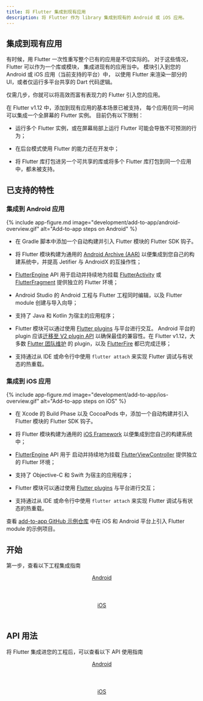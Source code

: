```yaml
---
title: 将 Flutter 集成到现有应用
description: 将 Flutter 作为 library 集成到现有的 Android 或 iOS 应用。
---
```


## 集成到现有应用

有时候，用 Flutter 一次性重写整个已有的应用是不切实际的。
对于这些情况，Flutter 可以作为一个库或模块，
集成进现有的应用当中。
模块引入到您的 Android 或 iOS 应用（当前支持的平台）中，
以使用 Flutter 来渲染一部分的 UI，或者仅运行多平台共享的 Dart 代码逻辑。

仅需几步，你就可以将高效而富有表现力的 Flutter 引入您的应用。

在 Flutter v1.12 中，添加到现有应用的基本场景已被支持，
每个应用在同一时间可以集成一个全屏幕的 Flutter 实例。
目前仍有以下限制：

- 运行多个 Flutter 实例，或在屏幕局部上运行 Flutter 可能会导致不可预测的行为；
  
- 在后台模式使用 Flutter 的能力还在开发中；
  
- 将 Flutter 库打包进另一个可共享的库或将多个 Flutter 库打包到同一个应用中，都未被支持。

## 已支持的特性

### 集成到 Android 应用

{% include app-figure.md image="development/add-to-app/android-overview.gif" alt="Add-to-app steps on Android" %}

- 在 Gradle 脚本中添加一个自动构建并引入 Flutter 模块的 Flutter SDK 钩子。
  
- 将 Flutter 模块构建为通用的 
  [Android Archive (AAR)](https://developer.android.google.cn/studio/projects/android-library)
  以便集成到您自己的构建系统中，并提高 Jetifier 与 AndroidX 的互操作性；
  
- [FlutterEngine](https://api.flutter-io.cn/javadoc/io/flutter/embedding/engine/FlutterEngine.html) 
API 用于启动并持续地为挂载
 [FlutterActivity](https://api.flutter-io.cn/javadoc/io/flutter/embedding/android/FlutterActivity.html) 或
 [FlutterFragment](https://api.flutter-io.cn/javadoc/io/flutter/embedding/android/FlutterFragment.html)
 提供独立的 Flutter 环境；
  
- Android Studio 的 Android 工程与 Flutter 工程同时编辑，以及 Flutter module 创建与导入向导；
  
- 支持了 Java 和 Kotlin 为宿主的应用程序；
  
- Flutter 模块可以通过使用 [Flutter plugins](https://pub.flutter-io.cn/flutter) 与平台进行交互。
  Android 平台的 plugin 应该[迁移至 V2 plugin API](/docs/development/packages-and-plugins/plugin-api-migration)
  以确保最佳的兼容性。在 Flutter v1.12，大多数 
  [Flutter 团队维护](https://github.com/flutter/plugins/tree/master/packages) 的 plugin，以及 
  [FlutterFire](https://github.com/FirebaseExtended/flutterfire/tree/master/packages) 都已完成迁移；
  
- 支持通过从 IDE 或命令行中使用  `flutter attach`  来实现 Flutter 调试与有状态的热重载。

### 集成到 iOS 应用

{% include app-figure.md image="development/add-to-app/ios-overview.gif" alt="Add-to-app steps on iOS" %}

- 在 Xcode 的 Build Phase 以及 CocoaPods 中，添加一个自动构建并引入 Flutter 模块的 Flutter SDK 钩子。
  
- 将 Flutter 模块构建为通用的 [iOS Framework](https://developer.apple.com/library/archive/documentation/MacOSX/Conceptual/BPFrameworks/Concepts/WhatAreFrameworks.html)
  以便集成到您自己的构建系统中；
  
- [FlutterEngine](https://api.flutter-io.cn/objcdoc/Classes/FlutterEngine.html) API 用于
  启动并持续地为挂载 [FlutterViewController](https://api.flutter-io.cn/objcdoc/Classes/FlutterViewController.html)
  提供独立的 Flutter 环境；
  
- 支持了 Objective-C 和 Swift 为宿主的应用程序；
  
- Flutter 模块可以通过使用 [Flutter plugins](https://pub.flutter-io.cn/flutter) 与平台进行交互；
  
- 支持通过从 IDE 或命令行中使用 `flutter attach` 来实现 Flutter 调试与有状态的热重载。

查看 [add-to-app GitHub 示例仓库](https://github.com/flutter/samples/tree/master/experimental/add_to_app)
中在 iOS 和 Android 平台上引入 Flutter module 的示例项目。 

## 开始

第一步，查看以下工程集成指南

<div class="card-deck mb-8">
  <a class="card" href="https://flutter.cn/docs/development/add-to-app/android/project-setup">
    <div class="card-body">
      <header class="card-title text-center m-0">
        Android
      </header>
    </div>
  </a>
  <a class="card" href="https://flutter.cn/docs/development/add-to-app/ios/project-setup">
    <div class="card-body">
      <header class="card-title text-center m-0">
        iOS
      </header>
    </div>
  </a>
</div>

## API 用法

将 Flutter 集成进您的工程后，可以查看以下 API 使用指南

<div class="card-deck mb-8">
  <a class="card" href="https://flutter.cn/docs/development/add-to-app/android/add-flutter-screen">
    <div class="card-body">
      <header class="card-title text-center m-0">
        Android
      </header>
    </div>
  </a>
  <a class="card" href="https://flutter.cn/docs/development/add-to-app/ios/add-flutter-screen">
    <div class="card-body">
      <header class="card-title text-center m-0">
        iOS
      </header>
    </div>
  </a>
</div>
